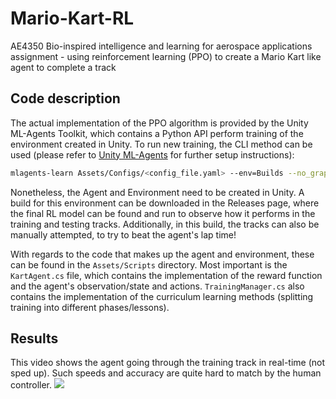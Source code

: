 # Mario-Kart-RL
AE4350 Bio-inspired intelligence and learning for aerospace applications assignment - using reinforcement learning (PPO) to create a Mario Kart like agent to complete a track

## Code description
The actual implementation of the PPO algorithm is provided by the Unity ML-Agents Toolkit, which contains a Python 
API perform training of the environment created in Unity. To run new training, the CLI method can be used (please 
refer to [Unity ML-Agents](https://github.com/Unity-Technologies/ml-agents) for further setup instructions):

```bash
mlagents-learn Assets/Configs/<config_file.yaml> --env=Builds --no_graphics
```

Nonetheless, the Agent and Environment need to be created in Unity. A build for this environment can be downloaded in 
the Releases page, where the final RL model can be found and run to observe how it performs in the training and 
testing tracks. Additionally, in this build, the tracks can also be manually attempted, to try to beat the agent's 
lap time! 

With regards to the code that makes up the agent and environment, these can be found in the `Assets/Scripts` 
directory. Most important is the `KartAgent.cs` file, which contains the implementation of the reward function and 
the agent's observation/state and actions. `TrainingManager.cs` also contains the implementation of the curriculum 
learning methods (splitting training into different phases/lessons).

## Results
This video shows the agent going through the training track in real-time (not sped up). Such speeds and accuracy are 
quite hard to match by the human controller.
![](https://github.com/TUDjose/Mario-Kart-RL/blob/main/Media/Training_track.gif)